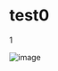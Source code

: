 # test0

1

![image](https://user-images.githubusercontent.com/11002207/130976216-5507d61c-696a-4098-b402-95da99d7e3a9.png)
